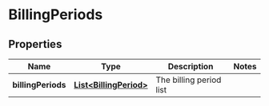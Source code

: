 
# BillingPeriods

## Properties
Name | Type | Description | Notes
------------ | ------------- | ------------- | -------------
**billingPeriods** | [**List&lt;BillingPeriod&gt;**](BillingPeriod.md) | The billing period list | 



